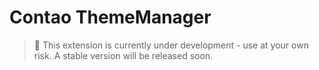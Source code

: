 # Contao ThemeManager
> 🔨 This extension is currently under development - use at your own risk. A stable version will be released soon.
